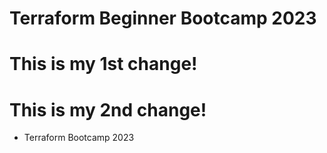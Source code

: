 # Terraform Beginner Bootcamp 2023

# This is my 1st change!

# This is my 2nd change!

- Terraform Bootcamp 2023